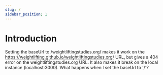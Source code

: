 ```yaml
---
slug: /
sidebar_position: 1
---
```


# Introduction

Setting the baseUrl to /weightliftingstudies.org/ makes it work on the https://weightlifting.github.io/weightliftingstudies.org/ URL, but gives a 404 error on the weightliftingstudies.org URL. It also makes it break on the local instance (localhost:3000). What happens when I set the baseUrl to '/'?
